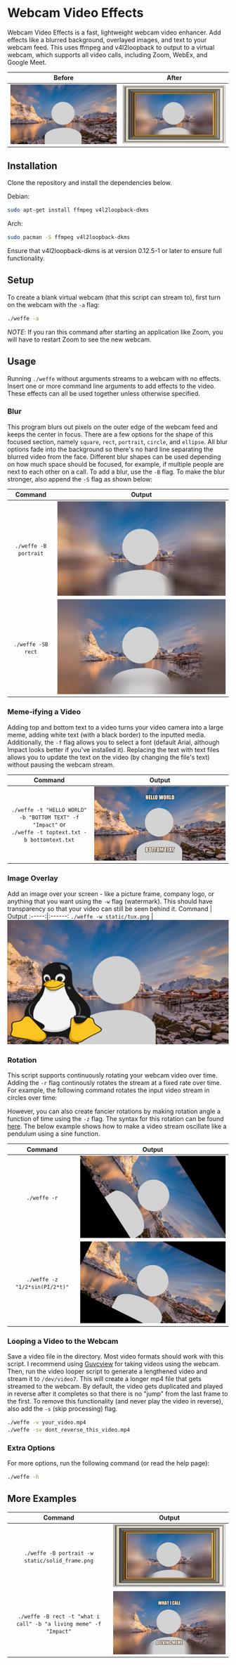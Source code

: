 # Webcam Video Effects 

Webcam Video Effects is a fast, lightweight webcam video enhancer. Add effects like a blurred background, overlayed images, and text to your webcam feed. This uses ffmpeg and v4l2loopback to output to a virtual webcam, which supports all video calls, including Zoom, WebEx, and Google Meet.

Before | After
:-----:|:------:
![Before Image](demo/no_effect.png) | ![After Image](demo/example_1.png)

## Installation

Clone the repository and install the dependencies below.

Debian:
```sh
sudo apt-get install ffmpeg v4l2loopback-dkms
```
Arch:
```sh
sudo pacman -S ffmpeg v4l2loopback-dkms
```

Ensure that v4l2loopback-dkms is at version 0.12.5-1 or later to ensure full functionality.

## Setup

To create a blank virtual webcam (that this script can stream to), first turn on the webcam with the `-a` flag:
```sh
./weffe -a
```
_NOTE_: If you ran this command after starting an application like Zoom, you will have to restart Zoom to see the new webcam.

## Usage

Running `./weffe` without arguments streams to a webcam with no effects. Insert one or more command line arguments to add effects to the video. These effects can all be used together unless otherwise specified.

### Blur

This program blurs out pixels on the outer edge of the webcam feed and keeps the center in focus. There are a few options for the shape of this focused section, namely `square`, `rect`, `portrait`, `circle`, and `ellipse`. All blur options fade into the background so there's no hard line separating the blurred video from the face. Different blur shapes can be used depending on how much space should be focused, for example, if multiple people are next to each other on a call. To add a blur, use the `-B` flag. To make the blur stronger, also append the `-S` flag as shown below:

Command | Output
:-----:|:------:
`./weffe -B portrait` | ![Portrait blur](demo/blur_portrait.png)
`./weffe -SB rect` | ![Rectangle blur](demo/blur_strong_rect.png)

### Meme-ifying a Video

Adding top and bottom text to a video turns your video camera into a large meme, adding white text (with a black border) to the inputted media. Additionally, the `-f` flag allows you to select a font (default Arial, although Impact looks better if you've installed it). Replacing the text with text files allows you to update the text on the video (by changing the file's text) without pausing the webcam stream.

Command | Output
:-----:|:------:
`./weffe -t "HELLO WORLD" -b "BOTTOM TEXT" -f "Impact"` or <br /> `./weffe -t toptext.txt -b bottomtext.txt` | ![Meme text](demo/meme_text.png)

### Image Overlay

Add an image over your screen - like a picture frame, company logo, or anything that you want using the `-w` flag (watermark). This should have transparency so that your video can still be seen behind it.
Command | Output
:-----:|:------:
`./weffe -w static/tux.png` | ![Watermark](demo/with_tux.png)

### Rotation

This script supports continuously rotating your webcam video over time. Adding the `-r` flag continously rotates the stream at a fixed rate over time. For example, the following command rotates the input video stream in circles over time:

However, you can also create fancier rotations by making rotation angle a function of time using the `-z` flag. The syntax for this rotation can be found [here](https://ffmpeg.org/ffmpeg-all.html#Examples-136). The below example shows how to make a video stream oscillate like a pendulum using a sine function.

Command | Output
:-----:|:------:
`./weffe -r` | ![Rotate](demo/rotate.png)
`./weffe -z "1/2*sin(PI/2*t)"` | ![Pendulum](demo/pendulum.png)


### Looping a Video to the Webcam

Save a video file in the directory. Most video formats should work with this script. I recommend using [Guvcview](http://guvcview.sourceforge.net/) for taking videos using the webcam.  
Then, run the video looper script to generate a lengthened video and stream it to `/dev/video7`. This will create a longer mp4 file that gets streamed to the webcam. By default, the video gets duplicated and played in reverse after it completes so that there is no "jump" from the last frame to the first. To remove this functionality (and never play the video in reverse), also add the `-s` (skip processing) flag.
```sh
./weffe -v your_video.mp4
./weffe -sv dont_reverse_this_video.mp4
```

### Extra Options

For more options, run the following command (or read the help page):
```sh
./weffe -h
```

## More Examples

Command | Output
:-----:|:------:
`./weffe -B portrait -w static/solid_frame.png` | ![Example 1](demo/example_1.png)
`./weffe -B rect -t "what i call" -b "a living meme" -f "Impact"` | ![Example 2](demo/example_2.png)
